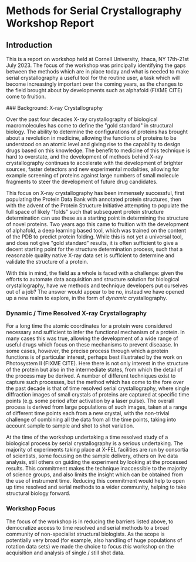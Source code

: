 # Methods for Serial Crystallography Workshop Report

## Introduction

This is a report on workshop held at Cornell University, Ithaca, NY 17th-21st July 2023. The focus of the workshop was principally identifying the gaps between the methods which are in place today and what is needed to make serial crystallography a useful tool for the routine user, a task which will become increasingly important over the coming years, as the changes to the field brought about by developments such as alphafold (FIXME CITE) come to fruition.

### Background: X-ray Crystallography

Over the past four decades X-ray crystallography of biological macromolecules has come to define the "gold standard" in structural biology. The ability to determine the configurations of proteins has brought about a revolution in medicine, allowing the functions of proteins to be understood on an atomic level and giving rise to the capability to design drugs based on this knowledge. The benefit to medicine of this technique is hard to overstate, and the development of methods behind X-ray crystallography continues to accelerate with the development of brighter sources, faster detectors and new experimental modalities, allowing for example screening of proteins against large numbers of small molecule fragments to steer the development of future drug candidates.

This focus on X-ray crystallography has been immensely successful, first populating the Protein Data Bank with annotated protein structures, then with the advent of the Protein Structure Initiative attempting to populate the full space of likely "folds" such that subsequent protein structure determination can use these as a starting point in determining the structure of novel proteins. Two years ago this came to fruition with the development of alphafold, a deep learning based tool, which was trained on the content of the PDB to predict protein folding. While this is not yet a universal tool, and does not give "gold standard" results, it is often sufficient to give a decent starting point for the structure determination process, such that a reasonable quality native X-ray data set is sufficient to determine and validate the structure of a protein.

With this in mind, the field as a whole is faced with a challenge: given the efforts to automate data acquisition and structure solution for biological crystallography, have we methods and technique developers put ourselves out of a job? The answer would appear to be no, instead we have opened up a new realm to explore, in the form of _dynamic_ crystallography.

### Dynamic / Time Resolved X-ray Crystallography

For a long time the atomic coordinates for a protein were considered necessary and sufficient to infer the functional mechanism of a protein. In many cases this was true, allowing the development of a wide range of useful drugs which focus on these mechanisms to prevent diseaase. In some cases, however, the precise process through which a protein functions is of particular interest, perhaps best illustrated by the work on Photosystem II (FIXME CITE). Here there is not only interest in the structure of the protein but also in the intermediate states, from which the detail of the process may be derived. A number of different techniques exist to capture such processes, but the method which has come to the fore over the past decade is that of time resolved serial crystallography, where single diffraction images of small crystals of proteins are captured at specific time points (e.g. some period after activation by a laser pulse). The overall process is derived from large populations of such images, taken at a range of different time points each from a new crystal, with the non-trivial challenge of combining all the data from all the time points, taking into account sample to sample and shot to shot variation.

At the time of the workshop undertaking a time resolved study of a biological process by serial crystallography is a serious undertaking. The majority of experiments taking place at X-FEL facilities are run by consortia of scientists, some focusing on the sample delivery, others on live data analysis, still others on guiding the experiment by looking at the processed results. This commitment makes the technique inaccessible to the majority of science groups, and also limits the insight which can be obtained from the use of instrument time. Reducing this commitment would help to open up time resolved and serial methods to a wider community, helping to take structural biology forward.

### Workshop Focus

The focus of the workshop is in reducing the barriers listed above, to democratize access to time resolved and serial methods to a broad community of non-specialist structural biologists. As the scope is potentially very broad (for example, also handling of huge populations of rotation data sets) we made the choice to focus _this_ workshop on the acquisition and analysis of single / still shot data.
